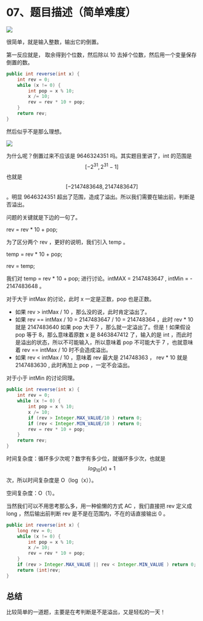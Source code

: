 # 07、题目描述（简单难度）

![](http://windliang.oss-cn-beijing.aliyuncs.com/7_rev.jpg)

很简单，就是输入整数，输出它的倒置。

第一反应就是， 取余得到个位数，然后除以 10 去掉个位数，然后用一个变量保存倒置的数。

```java
public int reverse(int x) {
    int rev = 0;
    while (x != 0) {
        int pop = x % 10;
        x /= 10;
        rev = rev * 10 + pop;
    }
    return rev;
}
```

然后似乎不是那么理想。

![](http://windliang.oss-cn-beijing.aliyuncs.com/7_1.jpg)

为什么呢？倒置过来不应该是 9646324351 吗。其实题目里讲了，int 的范围是 $$[-2^{31} ,2^{31}-1]$$ 也就是 $$[-2147483648,2147483647] $$ 。明显 9646324351 超出了范围，造成了溢出。所以我们需要在输出前，判断是否溢出。

问题的关键就是下边的一句了。

 rev = rev * 10 + pop;

为了区分两个 rev ，更好的说明，我们引入 temp 。

temp = rev * 10 + pop;

rev = temp;

我们对 temp = rev * 10 + pop; 进行讨论。intMAX = 2147483647 , intMin = -  2147483648 。

对于大于 intMax 的讨论，此时 x 一定是正数，pop 也是正数。

* 如果 rev > intMax / 10 ，那么没的说，此时肯定溢出了。
* 如果 rev == intMax / 10 = 2147483647 / 10 = 214748364 ，此时 rev * 10 就是 2147483640 如果 pop 大于 7 ，那么就一定溢出了。但是！如果假设 pop 等于 8，那么意味着原数 x 是 8463847412 了，输入的是 int ，而此时是溢出的状态，所以不可能输入，所以意味着 pop 不可能大于 7 ，也就意味着 rev == intMax / 10 时不会造成溢出。
* 如果 rev < intMax / 10 ，意味着 rev 最大是 214748363 ， rev * 10 就是 2147483630 , 此时再加上 pop ，一定不会溢出。 

对于小于 intMin 的讨论同理。

```java
public int reverse(int x) {
    int rev = 0;
    while (x != 0) {
        int pop = x % 10;
        x /= 10;
        if (rev > Integer.MAX_VALUE/10 ) return 0;
        if (rev < Integer.MIN_VALUE/10 ) return 0;
        rev = rev * 10 + pop;
    }
    return rev;
}
```

时间复杂度：循环多少次呢？数字有多少位，就循环多少次，也就是 $$log_{10}(x) + 1$$ 次，所以时间复杂度是 O（log（x））。

空间复杂度：O（1）。

当然我们可以不用思考那么多，用一种偷懒的方式 AC ，我们直接把 rev 定义成 long ，然后输出前判断 rev 是不是在范围内，不在的话直接输出 0 。

```java
public int reverse(int x) {
    long rev = 0;
    while (x != 0) {
        int pop = x % 10;
        x /= 10;
        rev = rev * 10 + pop;
    }
    if (rev > Integer.MAX_VALUE || rev < Integer.MIN_VALUE ) return 0;
    return (int)rev;
}
```

## 总结

比较简单的一道题，主要是在考判断是不是溢出，又是轻松的一天！


